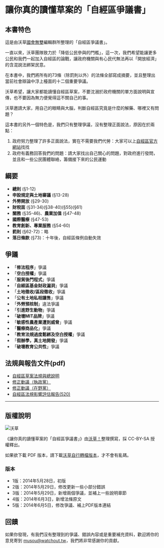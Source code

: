 # 讓你真的讀懂草案的「自經區爭議書」

## 本書特色

這是由沃草[國會無雙](http://musou.tw/)編輯群所整理的「自經區爭議書」。

一直以來，沃草團隊致力於「降低公民參與的門檻」，這一次，我們希望能讓更多公民和我們一起加入自經區的論戰，讓政府機關與有心民代無法再以「開放經濟」的含混說法綁架民意。

在本書中，我們將所有的73條（除罰則以外）的法條全部寫成摘要，並且整理出當前社會辯論中浮上檯面的十二個重要爭議。

沃草希望，讓大家都能讀懂自經區草案，不要沈溺於政府機關的單方面說明與宣傳，也不要因為無力便覺得這不關自己的事。

沃草邀請大家，用自己的眼睛與大腦，判斷自經區究竟是什麼的解藥、哪裡又有問題？

這本書的另外一個特色是，我們只有整理爭議，沒有整理正面說法，原因在於兩點：

1. 政府努力整理了許多正面說法，實在不需要我們代勞：大家可以上[自經區官方網站](http://www.fepz.org.tw/m1.aspx?sNo=0019944)找找
2. 政府有義務回答我們的問題：請大家找出自己關心的問題，對政府進行發問，並且和一些公民團體聯絡，籌備接下來的公民運動

## 綱要

* **總則** (§1-12)
* **申設規定與土地審議** (§13-28)
* **外勞開放** (§29-30)
* **財稅面** (§31-34)(§38-40)(§55)(§61)
* **關務** (§35-46)、**農業加值** (§47-48)
* **國際醫療** (§47-53)
* **教育創新、專業服務** (§54-60)
* **罰則** (§62-72)：略
* **落日條款** (§73)：十年後，自經區條例自動失效

## 爭議
* 「**修法程序**」爭議
* 「**空白授權**」爭議
* 「**服貿後門程式**」爭議
* 「**自經區基金財政漏洞**」爭議
* 「**土地徵收/區段徵收**」爭議
* 「**公有土地私相讓售**」爭議
* 「**外勞預核制**」違法爭議
* 「**引進野生動物**」爭議
* 「**破壞MIT品牌**」爭議
* 「**敏感性農產業遭到威脅**」爭議
* 「**醫療商品化**」爭議
* 「**教育法規過度鬆綁及空白授權**」爭議
* 「**假辦學，真土地開發**」爭議
* 「**破壞教育公共性**」爭議

## 法規與報告文件(pdf)

* [自經區草案法規與總說明](http://www.fepz.org.tw/dn.aspx?uid=34042)
* [修正動議（執政黨）](https://drive.google.com/file/d/0B6ZiS9f8Cm9qbzJwWmVJNW9pRDQ/edit?usp=sharing)
* [修正動議（在野黨）](https://drive.google.com/file/d/0B6ZiS9f8Cm9qWkQtMTFJR2dFejA/edit?usp=sharing)
* [自經區法規影響評估報告(520)](http://www.fepz.org.tw/dn.aspx?uid=35707)

---

## 版權說明

![沃草](http://i.imgur.com/XR31knH.jpg)

《讓你真的讀懂草案的「自經區爭議書」》由[沃草！](https://www.facebook.com/WatchOutTW)整理撰寫，採 CC-BY-SA 授權釋出。

如果欲下載 PDF 版本，請下載[沃草自行轉檔版本](http://bit.ly/1i4up75)，才不會有亂碼。

### 版本

* 1版：2014年5月28日，初版
* 2版：2014年5月29日，修改更新一些小部分錯誤
* 3版：2014年5月29日，新增兩個爭議，並補上一些說明章節
* 4版：2014年6月3日，新增法條原文
* 5版：2014年6月5日，修改爭議、補上PDF版本連結

## 回饋

如果你發現，有我們沒有整理到的爭議、錯誤內容或是重要補充資料，歡迎將你的意見寄到 musou@watchout.tw，我們將非常感謝你的貢獻。
